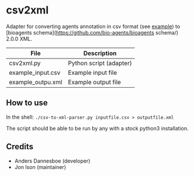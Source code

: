 # csv2xml
Adapter for converting agents annotation in csv format (see [example](https://github.com/bio-agents/bioagentsShim/csv2xml/example_input.csv)) to [bioagents schema](https://github.com/bio-agents/bioagents schema/) 2.0.0 XML.

File | Description
---- | -----------
csv2xml.py | Python script (adapter)
example_input.csv | Example input file
example_outpu.xml | Example output file

How to use
----------

In the shell: ``./csv-to-xml-parser.py inputfile.csv > outputfile.xml``

The script should be able to be run by any with a stock python3 installation.

Credits
-------
* Anders Dannesboe (developer)
* Jon Ison (maintainer)